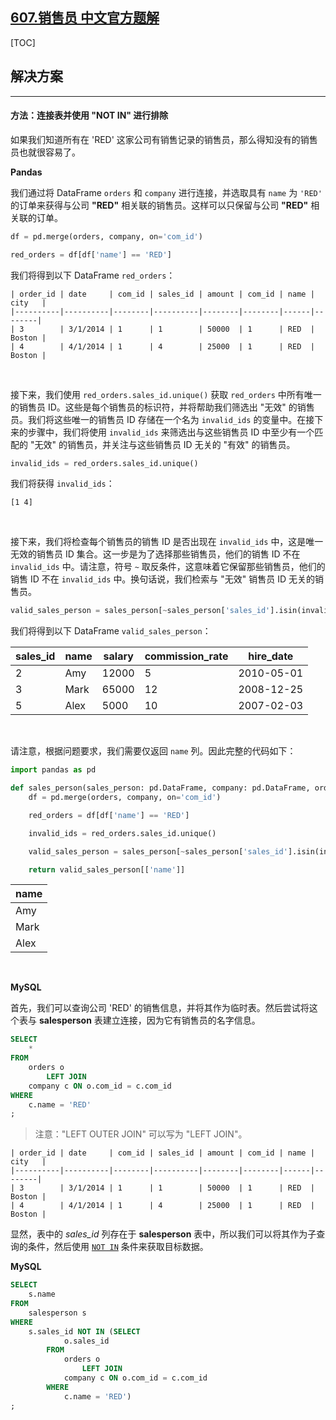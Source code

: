 ## [607.销售员 中文官方题解](https://leetcode.cn/problems/sales-person/solutions/100000/xiao-shou-yuan-by-leetcode-solution-wg7i)

[TOC]

## 解决方案

---

#### 方法：连接表并使用 "NOT IN" 进行排除

如果我们知道所有在 'RED' 这家公司有销售记录的销售员，那么得知没有的销售员也就很容易了。

**Pandas**

我们通过将 DataFrame `orders` 和 `company` 进行连接，并选取具有 `name` 为 `'RED'` 的订单来获得与公司 **"RED"** 相关联的销售员。这样可以只保留与公司 **"RED"** 相关联的订单。

```Python
df = pd.merge(orders, company, on='com_id')

red_orders = df[df['name'] == 'RED']
```

我们将得到以下 DataFrame `red_orders`：

```
| order_id | date     | com_id | sales_id | amount | com_id | name | city   |
|----------|----------|--------|----------|--------|--------|------|--------|
| 3        | 3/1/2014 | 1      | 1        | 50000  | 1      | RED  | Boston |
| 4        | 4/1/2014 | 1      | 4        | 25000  | 1      | RED  | Boston |
```

<br>

接下来，我们使用 `red_orders.sales_id.unique()` 获取 `red_orders` 中所有唯一的销售员 ID。这些是每个销售员的标识符，并将帮助我们筛选出 "无效" 的销售员。我们将这些唯一的销售员 ID 存储在一个名为 `invalid_ids` 的变量中。在接下来的步骤中，我们将使用 `invalid_ids` 来筛选出与这些销售员 ID 中至少有一个匹配的 "无效" 的销售员，并关注与这些销售员 ID 无关的 "有效" 的销售员。

```Python
invalid_ids = red_orders.sales_id.unique()
```

我们将获得 `invalid_ids`：

```
[1 4]
```

<br>

接下来，我们将检查每个销售员的销售 ID 是否出现在 `invalid_ids` 中，这是唯一无效的销售员 ID 集合。这一步是为了选择那些销售员，他们的销售 ID 不在 `invalid_ids` 中。请注意，符号 `~` 取反条件，这意味着它保留那些销售员，他们的销售 ID 不在 `invalid_ids` 中。换句话说，我们检索与 "无效" 销售员 ID 无关的销售员。

```Python
valid_sales_person = sales_person[~sales_person['sales_id'].isin(invalid_ids)]
```

我们将得到以下 DataFrame `valid_sales_person`：

| sales_id | name | salary | commission_rate | hire_date  |
| -------- | ---- | ------ | --------------- | ---------- |
| 2        | Amy  | 12000  | 5               | 2010-05-01 |
| 3        | Mark | 65000  | 12              | 2008-12-25 |
| 5        | Alex | 5000   | 10              | 2007-02-03 |



<br>


请注意，根据问题要求，我们需要仅返回 `name` 列。因此完整的代码如下：

```Python
import pandas as pd

def sales_person(sales_person: pd.DataFrame, company: pd.DataFrame, orders: pd.DataFrame) -> pd.DataFrame:
    df = pd.merge(orders, company, on='com_id')

    red_orders = df[df['name'] == 'RED']

    invalid_ids = red_orders.sales_id.unique()

    valid_sales_person = sales_person[~sales_person['sales_id'].isin(invalid_ids)]    

    return valid_sales_person[['name']]
```

| name |
| ---- |
| Amy  |
| Mark |
| Alex |




<br>

**MySQL**

首先，我们可以查询公司 'RED' 的销售信息，并将其作为临时表。然后尝试将这个表与 **salesperson** 表建立连接，因为它有销售员的名字信息。

```Sql
SELECT
    *
FROM
    orders o
        LEFT JOIN
    company c ON o.com_id = c.com_id
WHERE
    c.name = 'RED'
;
```

>注意："LEFT OUTER JOIN" 可以写为 "LEFT JOIN"。

```
| order_id | date     | com_id | sales_id | amount | com_id | name | city   |
|----------|----------|--------|----------|--------|--------|------|--------|
| 3        | 3/1/2014 | 1      | 1        | 50000  | 1      | RED  | Boston |
| 4        | 4/1/2014 | 1      | 4        | 25000  | 1      | RED  | Boston |
```

显然，表中的 *sales_id* 列存在于 **salesperson** 表中，所以我们可以将其作为子查询的条件，然后使用 [`NOT IN`](https://dev.mysql.com/doc/refman/5.7/en/any-in-some-subqueries.html) 条件来获取目标数据。

**MySQL**

```Sql
SELECT
    s.name
FROM
    salesperson s
WHERE
    s.sales_id NOT IN (SELECT
            o.sales_id
        FROM
            orders o
                LEFT JOIN
            company c ON o.com_id = c.com_id
        WHERE
            c.name = 'RED')
;
```